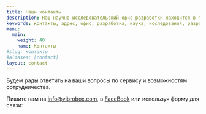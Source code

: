 ```yaml
---
title: Наши контакты
description: Наш научно-исследовательский офис разработки находится в Минске. Пишите на почту или в FaceBook, мы отвечаем на каждое сообщение.
keywords: контакты, адрес, офис, разработка, наука, исследования, разработка, где находится, Минск, Беларусь
menu:
  main:
    weight: 40
    name: Контакты
#slug: контакты
#aliases: [contact]
layout: contact
---
```

Будем рады ответить на ваши вопросы по сервису и возможностям сотрудничества.

Пишите нам на <info@vibrobox.com>, в [FaceBook](https://m.me/VibroBox) или используя форму для связи:
